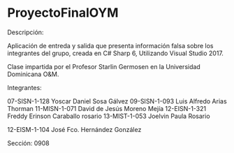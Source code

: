 # ProyectoFinalOYM

Descripción:

Aplicación de entreda y salida que presenta información falsa sobre los integrantes del grupo, creada en C# Sharp 6, Utilizando Visual Studio 2017.

Clase impartida por el Profesor Starlin Germosen en la Universidad Dominicana O&M.

Integrantes:

07-SISN-1-128	Yoscar Daniel Sosa Gálvez 
09-SISN-1-093	Luis Alfredo Arias Thorman
11-MISN-1-071	David de Jesús Moreno Mejía 
12-EISN-1-321	Freddy Erinson Caraballo rosario
13-MIST-1-053	Joelvin Paula Rosario

12-EISM-1-104	José Fco. Hernández González

Sección: 0908
